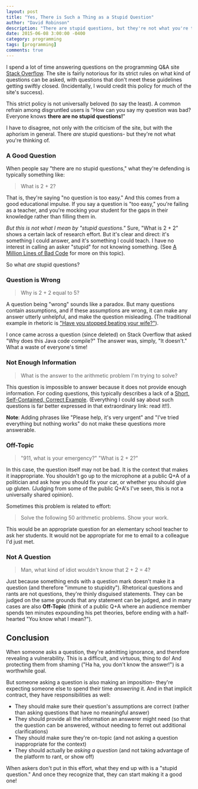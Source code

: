```yaml
---
layout: post
title: "Yes, There is Such a Thing as a Stupid Question"
author: "David Robinson"
description: "There are stupid questions, but they're not what you're thinking of."
date: 2015-06-08 3:00:00 -0400
category: programming
tags: [programming]
comments: true
---
```


I spend a lot of time answering questions on the programming Q&A site [Stack Overflow](http://stackoverflow.com/). The site is fairly notorious for its strict rules on what kind of questions can be asked, with questions that don't meet these guidelines getting swiftly closed. (Incidentally, I would credit this policy for much of the site's success).

This strict policy is not universally beloved (to say the least). A common refrain among disgruntled users is "How can you say my question was bad? Everyone knows **there are no stupid questions!**"

I have to disagree, not only with the criticism of the site, but with the aphorism in general. There *are* stupid questions- but they're not what you're thinking of.

### A Good Question

When people say "there are no stupid questions," what they're defending is typically something like:

> What is 2 + 2?

That is, they're saying "no question is too easy." And this comes from a good educational impulse. If you say a question is "too easy," you're failing as a teacher, and you're mocking your student for the gaps in their knowledge rather than filling them in.

*But this is not what I mean by "stupid questions."* Sure, "What is 2 + 2" shows a certain lack of research effort. But it's clear and direct: it's something I could answer, and it's something I could teach. I have no interest in calling an asker "stupid" for not knowing something. (See [A Million Lines of Bad Code](http://varianceexplained.org/programming/bad-code/) for more on this topic).

So what *are* stupid questions?

### Question is Wrong

> Why is 2 + 2 equal to 5?

A question being "wrong" sounds like a paradox. But many questions contain assumptions, and if these assumptions are wrong, it can make any answer utterly unhelpful, and make the question misleading. (The traditional example in rhetoric is ["Have you stopped beating your wife?"](http://en.wikipedia.org/wiki/Loaded_question)).

I once came across a question (since deleted) on Stack Overflow that asked "Why does this Java code compile?" The answer was, simply, "It doesn't." What a waste of everyone's time!

### Not Enough Information

> What is the answer to the arithmetic problem I'm trying to solve?

This question is impossible to answer because it does not provide enough information. For coding questions, this typically describes a lack of a [Short, Self-Contained, Correct Example](http://sscce.org/). (Everything I could say about such questions is far better expressed in that extraordinary link: read it!!).

**Note**: Adding phrases like "Please help, it's very urgent" and "I've tried everything but nothing works" do not make these questions more answerable.

### Off-Topic

> "911, what is your emergency?"
> "What is 2 + 2?"

In this case, the question itself may not be bad. It is the context that makes it inappropriate. You shouldn't go up to the microphone at a public Q+A of a politician and ask how you should fix your car, or whether you should give up gluten. (Judging from some of the public Q+A's I've seen, this is not a universally shared opinion).

Sometimes this problem is related to effort:

> Solve the following 50 arithmetic problems. Show your work.

This would be an appropriate question for an elementary school teacher to ask her students. It would not be appropriate for me to email to a colleague I'd just met.

### Not A Question

> Man, what kind of idiot wouldn't know that 2 + 2 = 4?

Just because something ends with a question mark doesn't make it a question (and therefore "immune to stupidity"). Rhetorical questions and rants are not questions, they're thinly disguised statements. They can be judged on the same grounds that any statement can be judged, and in many cases are also **Off-Topic** (think of a public Q+A where an audience member spends ten minutes expounding his pet theories, before ending with a half-hearted "You know what I mean?").

Conclusion
----------

When someone asks a question, they're admitting ignorance, and therefore revealing a vulnerability. This is a difficult, and virtuous, thing to do! And protecting them from shaming ("Ha ha, you don't know the answer!") is a worthwhile goal.

But someone asking a question is also making an imposition- they're expecting someone else to spend their time *answering* it. And in that implicit contract, they have responsibilities as well:

* They should make sure their question's assumptions are correct (rather than asking questions that have no meaningful answer)
* They should provide all the information an answerer might need (so that the question can be answered, without needing to ferret out additional clarifications)
* They should make sure they're on-topic (and not asking a question inappropriate for the context)
* They should actually be *asking a question* (and not taking advantage of the platform to rant, or show off)

When askers don't put in this effort, what they end up with is a "stupid question." And once they recognize that, they can start making it a good one!
